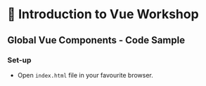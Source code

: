 # 💪 Introduction to Vue Workshop

## Global Vue Components - Code Sample

### Set-up

- Open `index.html` file in your favourite browser.
